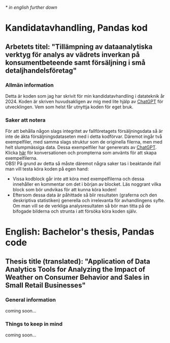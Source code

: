 _* in english further down_
# Kandidatavhandling, Pandas kod
## Arbetets titel: "Tillämpning av dataanalytiska verktyg för analys av vädrets inverkan på konsumentbeteende samt försäljning i små detaljhandelsföretag"
### Allmän information
Detta är koden som jag har skrivit för min kandidatavhandling i datateknik år 2024. Koden är skriven huvudsakligen av mig med lite hjälp av [ChatGPT](https://chat.openai.com/) för utvecklingen. Vem som helst får utnyttja koden för eget bruk.
### Saker att notera
För att behålla någon slags integritet av fallföretagets försäljningsdata så är inte de äkta försäljningsdataseten med i detta kodförvar. Däremot ingår två exempelfiler, med samma slags struktur som de originella filerna, men med helt slumpmässiga data. Dessa exempelfiler har genererats av [ChatGPT](https://chat.openai.com/). Klicka [här](https://chatgpt.com/share/13ca3974-44aa-4051-a0cd-036fc5174ad0?oai-dm=1) för konversationen och prompterna som använts för att skapa exempelfilerna.  
OBS! På grund av detta så måste däremot några saker tas i beaktande ifall man vill testa köra koden på egen hand:
- Vissa kodblock går inte att köra med exempelfilerna och dessa innehåller en kommentar om det i början av blocket. Läs noggrant vilka block som bör undvikas för att kunna köra koden!
- Eftersom dessa data är påhittade så blir resultaten (graferna och den deskriptiva statistiken) generella och irrelevanta för avhandlingens syfte. Om man vill se de verkliga analysresultaten så bör man titta på de bifogade bilderna och strunta i att försöka köra koden själv.

# English: Bachelor's thesis, Pandas code
## Thesis title (translated): "Application of Data Analytics Tools for Analyzing the Impact of Weather on Consumer Behavior and Sales in Small Retail Businesses"
### General information
coming soon...
### Things to keep in mind
coming soon...
